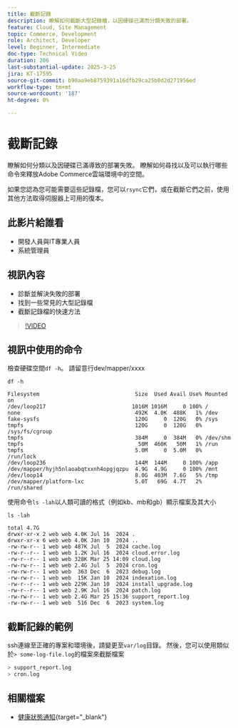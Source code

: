 ```yaml
---
title: 截斷記錄
description: 瞭解如何截斷大型記錄檔，以因硬碟已滿而分類失敗的部署。
feature: Cloud, Site Management
topic: Commerce, Development
role: Architect, Developer
level: Beginner, Intermediate
doc-type: Technical Video
duration: 206
last-substantial-update: 2025-3-25
jira: KT-17595
source-git-commit: b90aa9eb8759391a16dfb29ca25b0d2d271956ed
workflow-type: tm+mt
source-wordcount: '187'
ht-degree: 0%

---
```


# 截斷記錄

瞭解如何分類以及因硬碟已滿導致的部署失敗。 瞭解如何尋找以及可以執行哪些命令來釋放Adobe Commerce雲端環境中的空間。

如果您認為您可能需要這些記錄檔，您可以`rsync`它們，或在截斷它們之前，使用其他方法取得伺服器上可用的復本。

## 此影片給誰看

- 開發人員與IT專業人員
- 系統管理員

## 視訊內容

- 診斷並解決失敗的部署
- 找到一些常見的大型記錄檔
- 截斷記錄檔的快速方法

>[!VIDEO](https://video.tv.adobe.com/v/3454572?learn=on)


## 視訊中使用的命令

檢查硬碟空間`df -h`。 請留意行dev/mapper/xxxx

```SHELL
df -h

Filesystem                              Size  Used Avail Use% Mounted on
/dev/loop217                           1016M 1016M     0 100% /
none                                    492K  4.0K  488K   1% /dev
fake-sysfs                              120G     0  120G   0% /sys
tmpfs                                   120G     0  120G   0% /sys/fs/cgroup
tmpfs                                   384M     0  384M   0% /dev/shm
tmpfs                                    50M  460K   50M   1% /run
tmpfs                                   5.0M     0  5.0M   0% /run/lock
/dev/loop236                            144M  144M     0 100% /app
/dev/mapper/hyjh5nlaoabqtxxnh4opgjqzpu  4.9G  4.9G     0 100% /mnt
/dev/loop14                             8.0G  403M  7.6G   5% /tmp
/dev/mapper/platform-lxc                5.0T   69G  4.7T   2% /run/shared
```


使用命令`ls -lah`以人類可讀的格式（例如kb、mb和gb）顯示檔案及其大小

```SHELL
ls -lah

total 4.7G
drwxr-xr-x 2 web web 4.0K Jul 16  2024 .
drwxr-xr-x 6 web web 4.0K Jan 10  2024 ..
-rw-rw-r-- 1 web web 487K Jul  5  2024 cache.log
-rw-r--r-- 1 web web 1.2K Jul 16  2024 cloud.error.log
-rw-r--r-- 1 web web 328K Mar 25 14:09 cloud.log
-rw-rw-r-- 1 web web 2.4G Jul  5  2024 cron.log
-rw-rw-r-- 1 web web  363 Dec  6  2023 debug.log
-rw-rw-r-- 1 web web  15K Jan 10  2024 indexation.log
-rw-r--r-- 1 web web 229K Jan 10  2024 install_upgrade.log
-rw-r--r-- 1 web web 2.9K Jul 16  2024 patch.log
-rw-rw-r-- 1 web web 2.4G Mar 25 15:36 support_report.log
-rw-rw-r-- 1 web web  516 Dec  6  2023 system.log
```

## 截斷記錄的範例

ssh連線至正確的專案和環境後，請變更至`var/log`目錄。 然後，您可以使用類似於`> some-log-file.log`的檔案來截斷檔案

```BASH
> support_report.log 
> cron.log 
```

## 相關檔案

- [健康狀態通知](https://experienceleague.adobe.com/en/docs/commerce-on-cloud/user-guide/dev-tools/integrations/health-notifications){target="_blank"}
